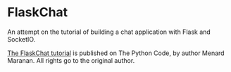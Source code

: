 # FlaskChat
An attempt on the tutorial of building a chat application with Flask and SocketIO.

[The FlaskChat tutorial](https://thepythoncode.com/article/how-to-build-a-chat-app-in-python-using-flask-and-flasksocketio) is published on The Python Code, by author Menard Maranan. All rights go to the original author.
